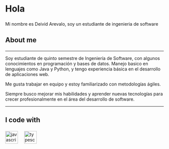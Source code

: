 <h1 align="left">Hola </h1>

###

<p align="left">Mi nombre es Deivid Arevalo, soy un estudiante de ingenieria de software</p>

###

<h2 align="left">About me</h2>

###

---

Soy estudiante de quinto semestre de Ingeniería de Software, con algunos conocimientos en programación y bases de datos. Manejo basico en lenguajes como Java y Python, y tengo experiencia básica en el desarrollo de aplicaciones web.  

Me gusta trabajar en equipo y estoy familiarizado con metodologías ágiles.  

Siempre busco mejorar mis habilidades y aprender nuevas tecnologías para crecer profesionalmente en el área del desarrollo de software.

---
</p>

###

<h2 align="left">I code with</h2>

###

<div align="left">
  <img src="https://cdn.jsdelivr.net/gh/devicons/devicon/icons/javascript/javascript-original.svg" height="40" alt="javascript logo"  />
  <img width="12" />
  <img src="https://cdn.jsdelivr.net/gh/devicons/devicon/icons/typescript/typescript-original.svg" height="40" alt="typescript logo"  />

  
</div>

###
